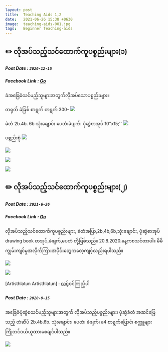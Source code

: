 ```yaml
---
layout: post
title:  Teaching Aids 1,2
date:   2021-06-26 15:38 +0630
image:  teaching-aids-001.jpg
tags:   Beginner Teaching-aids
---
```

## ✏️ လိုအပ်သည့်သင်ထောက်ကူပစ္စည်းများ(၁)
##### Post Date : `2020-12-15`
##### Facebook Link : [Go](https://www.facebook.com/groups/243207936740930/permalink/319930232402033/)
ခဲအခြေခံသင်မည့်သူများအတွက်လိုအပ်သောပစ္စည်းများ။

တရုတ် ခဲခြစ် စာရွက် တရွက် 300-
![]({{site.baseurl}}/img/teaching-aids-001/001.jpg)

ခဲတံ 2b.4b. 6b သုံးချောင်း ပေတံ၊ခဲဖျက်၊ ပုံဆွဲစာအုပ် 10"x15;''
![]({{site.baseurl}}/img/teaching-aids-001/002.jpg)

ပစွည်းစုံ
![]({{site.baseurl}}/img/teaching-aids-001/003.jpg)

![]({{site.baseurl}}/img/teaching-aids-001/004.jpg)

![]({{site.baseurl}}/img/teaching-aids-001/005.jpg)

![]({{site.baseurl}}/img/teaching-aids-001/006.jpg)


## ✏️ လိုအပ်သည့်သင်ထောက်ကူပစ္စည်းများ(၂)
##### Post Date : `2021-6-26`
##### Facebook Link : [Go](https://www.facebook.com/groups/243207936740930/permalink/415184699543252/)
လိုအပ်သည့်သင်ထောက်ကူပစ္စည်းများ, ခဲတံအပြာ,2b,4b,6b,သုံးချောင်း,
ပုံဆွဲစာအုပ် drawing book တအုပ်,ခဲဖျက်,ပေတံ တို့ဖြစ်သည်။
20.8.2020.နေ့ကစသင်တာပါ။
မိမိကျွမ်းကျင်မှုအလိုက်ကြားအပိုင်းတွေကလေ့ကျင့်လည်းရပါသည်။

![]({{site.baseurl}}/img/teaching-aids-002/001.jpg)

![]({{site.baseurl}}/img/teaching-aids-002/002.jpg)


[Artisthlatun Artisthlatun] : [လင့်](https://www.facebook.com/468803447268489/posts/781168749365289/ )ဝင်ကြည့်ပါ
##### Post Date : `2020-8-15`
အခြေခံပုံဆွဲစသင်မည့်သူများအတွက် လိုအပ်သည့်ပစ္စည်းများ၊
ပုံဆွဲခဲတံ အဆင်ပြေသည့် တံဆိပ်
2b.4b.6b. သုံးချောင်း၊ ပေတံ၊ ခဲဖျက်၊ a4 စာရွက်ပြောင်၊ စက္ကူများ
ကြိုတင်ဝယ်ယူထားစေချင်ပါသည်။

![]({{site.baseurl}}/img/teaching-aids-002/003.jpg)